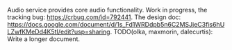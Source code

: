 Audio service provides core audio functionality.
Work in progress, the tracking bug: https://crbug.com/id=792441.
The design doc: https://docs.google.com/document/d/1s_Fd1WRDdpb5n6C2MSJjeC3fis6hULZwfKMeDd4K5tI/edit?usp=sharing.
TODO(olka, maxmorin, dalecurtis): Write a longer document.
